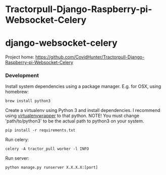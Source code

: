 # Tractorpull-Django-Raspberry-pi-Websocket-Celery
django-websocket-celery
======================

Project home: https://github.com/CovidHunter/Tractorpull-Django-Raspberry-pi-Websocket-Celery

### Development

Install system dependencies using a package manager. E.g. for OSX, using homebrew:

    brew install python3
  
Create a virtualenv using Python 3 and install dependencies. I recommend using [virtualenvwrapper](https://virtualenvwrapper.readthedocs.org/en/latest/install.html#basic-installation) to that python. NOTE! You must change 'path/to/python3'
to be the actual path to python3 on your system.

    pip install -r requirements.txt
  
Run celery:

    celery -A tractor_pull worker -l INFO
  
Run server:

    python manage.py runserver X.X.X.X:[port]
